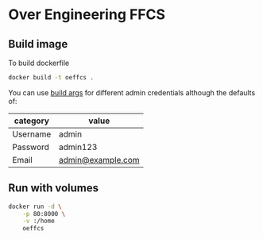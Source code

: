# Over Engineering FFCS

## Build image

To build dockerfile

```bash
docker build -t oeffcs .
```

You can use [build args](https://vsupalov.com/docker-arg-env-variable-guide/) for different admin credentials although the defaults of:

| category |       value        |
|   ---    |        ---         |
| Username |       admin        |
| Password |      admin123      |
|  Email   |  admin@example.com |

## Run with volumes

```bash
docker run -d \
    -p 80:8000 \
    -v :/home
    oeffcs
```
